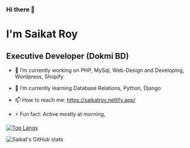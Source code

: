 ### Hi there 👋

# I'm Saikat Roy
## Executive Developer (Dokmi BD)

<!--
**njmsaikat/njmsaikat** is a ✨ _special_ ✨ repository because its `README.md` (this file) appears on your GitHub profile.
Here are some ideas to get you started:
-->


- 🔭 I’m currently working on PHP, MySql, Web-Design and Developing, Wordpress, Shopify

- 🌱 I’m currently learning Database Relations, Python, Django
<!--
- 👯 I’m looking to collaborate on ...
- 🤔 I’m looking for help with ...

- 😄 Pronouns: Soikot Roy

- 💬 Ask me about ...
-->
- 📫 How to reach me: https://saikatroy.netlify.app/


- ⚡ Fun fact: Active mostly at morning,

[![Top Langs](https://github-readme-stats.vercel.app/api/top-langs/?username=njmsaikat&layout=compact)](https://github.com/njmsaikat/github-readme-stats)


![Saikat's GitHub stats](https://github-readme-stats.vercel.app/api?username=njmsaikat&show_icons=true&theme=radical)

